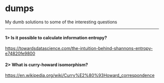 # dumps
My dumb solutions to some of the interesting questions

---

#### 1> Is it possible to calculate information entropy?
<https://towardsdatascience.com/the-intuition-behind-shannons-entropy-e74820fe9800>

#### 2> What is curry-howard isomorphism?
<https://en.wikipedia.org/wiki/Curry%E2%80%93Howard_correspondence>
